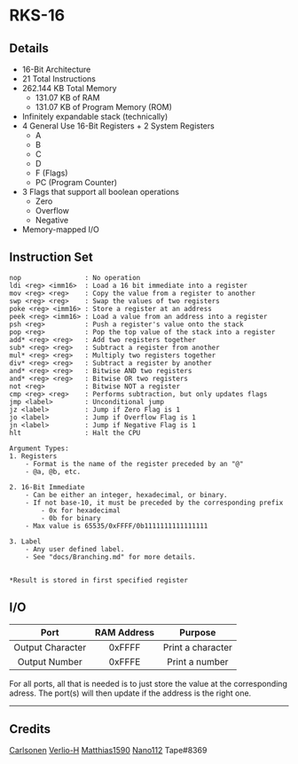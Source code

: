 # RKS-16

## Details
- 16-Bit Architecture
- 21 Total Instructions
- 262.144 KB Total Memory
    - 131.07 KB of RAM
    - 131.07 KB of Program Memory (ROM)
- Infinitely expandable stack (technically)
- 4 General Use 16-Bit Registers + 2 System Registers
    - A
    - B
    - C
    - D
    - F (Flags)
    - PC (Program Counter)
- 3 Flags that support all boolean operations
    - Zero
    - Overflow
    - Negative
- Memory-mapped I/O


## Instruction Set
```
nop                : No operation
ldi <reg> <imm16>  : Load a 16 bit immediate into a register
mov <reg> <reg>    : Copy the value from a register to another
swp <reg> <reg>    : Swap the values of two registers
poke <reg> <imm16> : Store a register at an address
peek <reg> <imm16> : Load a value from an address into a register
psh <reg>          : Push a register's value onto the stack
pop <reg>          : Pop the top value of the stack into a register
add* <reg> <reg>   : Add two registers together
sub* <reg> <reg>   : Subtract a register from another
mul* <reg> <reg>   : Multiply two registers together
div* <reg> <reg>   : Subtract a register by another
and* <reg> <reg>   : Bitwise AND two registers
and* <reg> <reg>   : Bitwise OR two registers
not <reg>          : Bitwise NOT a register
cmp <reg> <reg>    : Performs subtraction, but only updates flags
jmp <label>        : Unconditional jump
jz <label>         : Jump if Zero Flag is 1
jo <label>         : Jump if Overflow Flag is 1
jn <label>         : Jump if Negative Flag is 1
hlt                : Halt the CPU

Argument Types:
1. Registers
    - Format is the name of the register preceded by an "@"
    - @a, @b, etc.

2. 16-Bit Immediate
    - Can be either an integer, hexadecimal, or binary.
    - If not base-10, it must be preceded by the corresponding prefix
        - 0x for hexadecimal
        - 0b for binary
    - Max value is 65535/0xFFFF/0b1111111111111111

3. Label
    - Any user defined label.
    - See "docs/Branching.md" for more details.


*Result is stored in first specified register
```

## I/O
| Port              | RAM Address | Purpose           |
|:-----------------:|:-----------:|:-----------------:|
| Output Character  | 0xFFFF      | Print a character |
| Output Number     | 0xFFFE      | Print a number    |

For all ports, all that is needed is to just store the value at the corresponding adress. The port(s) will then update if the address is the right one.

---
## Credits
[Carlsonen](https://github.com/Carlsonen)
[Verlio-H](https://github.com/Verlio-H)
[Matthias1590](https://github.com/Matthias1590)
[Nano112](https://github.com/Nano112)
Tape#8369
